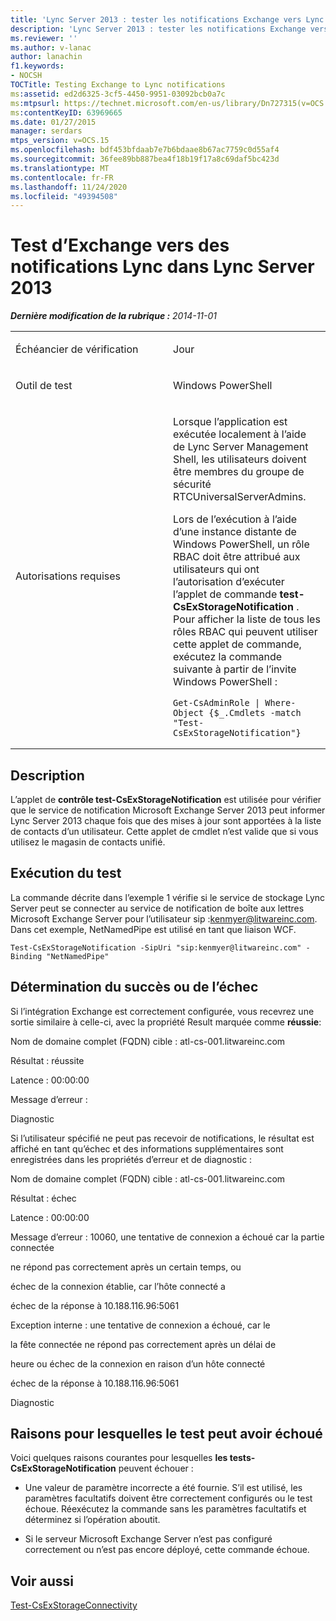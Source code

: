 ```yaml
---
title: 'Lync Server 2013 : tester les notifications Exchange vers Lync'
description: 'Lync Server 2013 : tester les notifications Exchange vers Lync.'
ms.reviewer: ''
ms.author: v-lanac
author: lanachin
f1.keywords:
- NOCSH
TOCTitle: Testing Exchange to Lync notifications
ms:assetid: ed2d6325-3cf5-4450-9951-03092bcb0a7c
ms:mtpsurl: https://technet.microsoft.com/en-us/library/Dn727315(v=OCS.15)
ms:contentKeyID: 63969665
ms.date: 01/27/2015
manager: serdars
mtps_version: v=OCS.15
ms.openlocfilehash: bdf453bfdaab7e7b6bdaae8b67ac7759c0d55af4
ms.sourcegitcommit: 36fee89bb887bea4f18b19f17a8c69daf5bc423d
ms.translationtype: MT
ms.contentlocale: fr-FR
ms.lasthandoff: 11/24/2020
ms.locfileid: "49394508"
---
```

# <a name="testing-exchange-to-lync-notifications-in-lync-server-2013"></a>Test d’Exchange vers des notifications Lync dans Lync Server 2013

<div data-xmlns="http://www.w3.org/1999/xhtml">

<div class="topic" data-xmlns="http://www.w3.org/1999/xhtml" data-msxsl="urn:schemas-microsoft-com:xslt" data-cs="https://msdn.microsoft.com/">

<div data-asp="https://msdn2.microsoft.com/asp">



</div>

<div id="mainSection">

<div id="mainBody">

<span> </span>

_**Dernière modification de la rubrique :** 2014-11-01_


<table>
<colgroup>
<col style="width: 50%" />
<col style="width: 50%" />
</colgroup>
<tbody>
<tr class="odd">
<td><p>Échéancier de vérification</p></td>
<td><p>Jour</p></td>
</tr>
<tr class="even">
<td><p>Outil de test</p></td>
<td><p>Windows PowerShell</p></td>
</tr>
<tr class="odd">
<td><p>Autorisations requises</p></td>
<td><p>Lorsque l’application est exécutée localement à l’aide de Lync Server Management Shell, les utilisateurs doivent être membres du groupe de sécurité RTCUniversalServerAdmins.</p>
<p>Lors de l’exécution à l’aide d’une instance distante de Windows PowerShell, un rôle RBAC doit être attribué aux utilisateurs qui ont l’autorisation d’exécuter l’applet de commande <strong>test-CsExStorageNotification</strong> . Pour afficher la liste de tous les rôles RBAC qui peuvent utiliser cette applet de commande, exécutez la commande suivante à partir de l’invite Windows PowerShell :</p>
<pre><code>Get-CsAdminRole | Where-Object {$_.Cmdlets -match &quot;Test-CsExStorageNotification&quot;}</code></pre></td>
</tr>
</tbody>
</table>


<div>

## <a name="description"></a>Description

L’applet de **contrôle test-CsExStorageNotification** est utilisée pour vérifier que le service de notification Microsoft Exchange Server 2013 peut informer Lync Server 2013 chaque fois que des mises à jour sont apportées à la liste de contacts d’un utilisateur. Cette applet de cmdlet n’est valide que si vous utilisez le magasin de contacts unifié.

</div>

<div>

## <a name="running-the-test"></a>Exécution du test

La commande décrite dans l’exemple 1 vérifie si le service de stockage Lync Server peut se connecter au service de notification de boîte aux lettres Microsoft Exchange Server pour l’utilisateur sip :kenmyer@litwareinc.com. Dans cet exemple, NetNamedPipe est utilisé en tant que liaison WCF.

    Test-CsExStorageNotification -SipUri "sip:kenmyer@litwareinc.com" -Binding "NetNamedPipe"

</div>

<div>

## <a name="determining-success-or-failure"></a>Détermination du succès ou de l’échec

Si l’intégration Exchange est correctement configurée, vous recevrez une sortie similaire à celle-ci, avec la propriété Result marquée comme **réussie**:

Nom de domaine complet (FQDN) cible : atl-cs-001.litwareinc.com

Résultat : réussite

Latence : 00:00:00

Message d’erreur :

Diagnostic

Si l’utilisateur spécifié ne peut pas recevoir de notifications, le résultat est affiché en tant qu’échec et des informations supplémentaires sont enregistrées dans les propriétés d’erreur et de diagnostic :

Nom de domaine complet (FQDN) cible : atl-cs-001.litwareinc.com

Résultat : échec

Latence : 00:00:00

Message d’erreur : 10060, une tentative de connexion a échoué car la partie connectée

ne répond pas correctement après un certain temps, ou

échec de la connexion établie, car l’hôte connecté a

échec de la réponse à 10.188.116.96:5061

Exception interne : une tentative de connexion a échoué, car le

la fête connectée ne répond pas correctement après un délai de

heure ou échec de la connexion en raison d’un hôte connecté

échec de la réponse à 10.188.116.96:5061

Diagnostic

</div>

<div>

## <a name="reasons-why-the-test-might-have-failed"></a>Raisons pour lesquelles le test peut avoir échoué

Voici quelques raisons courantes pour lesquelles **les tests-CsExStorageNotification** peuvent échouer :

  - Une valeur de paramètre incorrecte a été fournie. S’il est utilisé, les paramètres facultatifs doivent être correctement configurés ou le test échoue. Réexécutez la commande sans les paramètres facultatifs et déterminez si l’opération aboutit.

  - Si le serveur Microsoft Exchange Server n’est pas configuré correctement ou n’est pas encore déployé, cette commande échoue.

</div>

<div>

## <a name="see-also"></a>Voir aussi


[Test-CsExStorageConnectivity](https://docs.microsoft.com/powershell/module/skype/Test-CsExStorageConnectivity)  
  

</div>

</div>

<span> </span>

</div>

</div>

</div>

